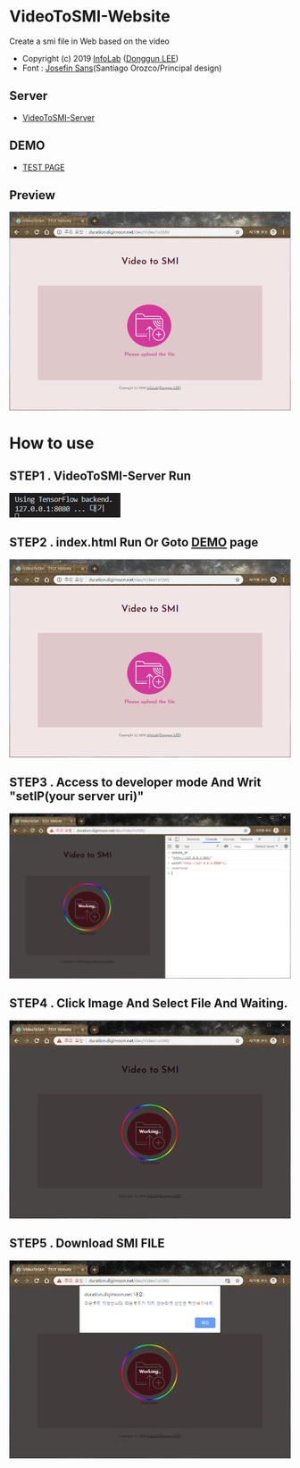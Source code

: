 # VideoToSMI-Website
Create a smi file in Web based on the video
- Copyright (c) 2019 [InfoLab](http://infolab.kunsan.ac.kr) ([Donggun LEE](http://duration.digimoon.net))
- Font : [Josefin Sans](https://fonts.google.com/specimen/Josefin+Sans)(Santiago Orozco/Principal design)

## Server
- [VideoToSMI-Server](https://github.com/Sotaneum/VideoToSMI-Server)
 
## DEMO
 - [TEST PAGE](http://duration.digimoon.net/dev/VideoToSMI/)

## Preview
    
![Alt text](/image/page.png)

# How to use
## STEP1 . VideoToSMI-Server Run

![Alt text](/image/page4.png)

## STEP2 . index.html Run Or Goto [DEMO](http://duration.digimoon.net/dev/VideoToSMI/) page

![Alt text](/image/page.png)

## STEP3 . Access to developer mode And Writ "setIP(your server uri)"

![Alt text](/image/page5.png)

## STEP4 . Click Image And Select File And Waiting.

![Alt text](/image/page2.png)

## STEP5 . Download SMI FILE

![Alt text](/image/page3.png)